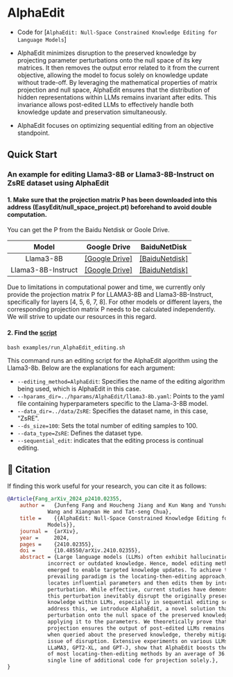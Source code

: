 # AlphaEdit
- Code for [``AlphaEdit: Null-Space Constrained Knowledge Editing for Language Models``]

- AlphaEdit minimizes disruption to the preserved knowledge by projecting parameter perturbations onto the null space of its key matrices. It then removes the output error related to it from the current objective, allowing the model to focus solely on knowledge update without trade-off.  By leveraging the mathematical properties of matrix projection and null space, AlphaEdit ensures that the distribution of hidden representations within LLMs remains invariant after edits. This invariance allows post-edited LLMs to effectively handle both knowledge update and preservation simultaneously.
- AlphaEdit focuses on optimizing sequential editing from an objective standpoint. 




## Quick Start
### An example for editing Llama3-8B or Llama3-8B-Instruct on ZsRE dataset using AlphaEdit
#### 1. Make sure that the projection matrix P has been downloaded into this address (EasyEdit/null_space_project.pt) beforehand to avoid double computation. 

You can get the P from the Baidu Netdisk or Goole Drive.

| **Model** | Google Drive| BaiduNetDisk |
| :--------: | :-----------------------------------------------------------------------------------------------: | :-----------------------------------------------------------------------------: |
| Llama3-8B | [[Google Drive]](https://drive.google.com/file/d/1dTAGLgvNj8TWcR3o87Rb0XNV-VlsAsop/view?usp=sharing) | [[BaiduNetdisk]]( https://pan.baidu.com/s/1Unk3X6jl3LZw_OF5eLoEeA?pwd=mcaf ) |
| Llama3-8B-Instruct | [[Google Drive]]( https://drive.google.com/file/d/1vr0Pcohb7pW3SWvGhFy7xrB8DdA9BVex/view?usp=sharing ) | [[BaiduNetdisk]]( https://pan.baidu.com/s/1Sgfz2bqRiBZdkG3meTtWwA?pwd=dj9i ) |

Due to limitations in computational power and time, we currently only provide the projection matrix P for LLAMA3-8B and Llama3-8B-Instruct, specifically for layers [4, 5, 6, 7, 8]. For other models or different layers, the corresponding projection matrix P needs to be calculated independently. We will strive to update our resources in this regard.

#### 2. Find the [script](EasyEdit/examples/run_AlphaEdit_editing.sh)
 
    bash examples/run_AlphaEdit_editing.sh

This command runs an editing script for the AlphaEdit algorithm using the Llama3-8b. Below are the explanations for each argument:

- `--editing_method=AlphaEdit`: Specifies the name of the editing algorithm being used, which is AlphaEdit in this case.
- `--hparams_dir=../hparams/AlphaEdit/llama3-8b.yaml`: Points to the yaml file containing hyperparameters specific to the Llama-3-8B model.
- `--data_dir=../data/ZsRE`: Specifies the dataset name, in this case, "ZsRE".
- `--ds_size=100`: Sets the total number of editing samples to 100.
- `--data_type=ZsRE`: Defines the dataset type. 
- `--sequential_edit`: indicates that the editing process is continual editing.



## 📖 Citation

If finding this work useful for your research, you can cite it as follows:


```bibtex
@Article{Fang_arXiv_2024_p2410.02355,
    author =   {Junfeng Fang and Houcheng Jiang and Kun Wang and Yunshan Ma and Xiang
             Wang and Xiangnan He and Tat-seng Chua},
    title =    {{AlphaEdit: Null-Space Constrained Knowledge Editing for Language
             Models}},
    journal =  {arXiv},
    year =     2024,
    pages =    {2410.02355},
    doi =      {10.48550/arXiv.2410.02355},
    abstract = {Large language models (LLMs) often exhibit hallucinations due to
             incorrect or outdated knowledge. Hence, model editing methods have
             emerged to enable targeted knowledge updates. To achieve this, a
             prevailing paradigm is the locating-then-editing approach, which first
             locates influential parameters and then edits them by introducing a
             perturbation. While effective, current studies have demonstrated that
             this perturbation inevitably disrupt the originally preserved
             knowledge within LLMs, especially in sequential editing scenarios. To
             address this, we introduce AlphaEdit, a novel solution that projects
             perturbation onto the null space of the preserved knowledge before
             applying it to the parameters. We theoretically prove that this
             projection ensures the output of post-edited LLMs remains unchanged
             when queried about the preserved knowledge, thereby mitigating the
             issue of disruption. Extensive experiments on various LLMs, including
             LLaMA3, GPT2-XL, and GPT-J, show that AlphaEdit boosts the performance
             of most locating-then-editing methods by an average of 36.4{\%} with a
             single line of additional code for projection solely.},
}
```

